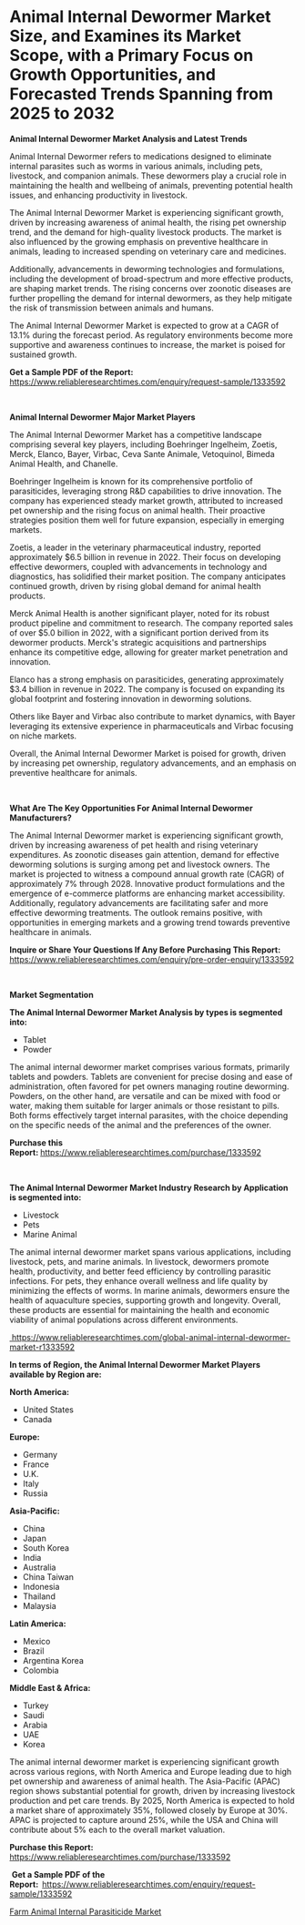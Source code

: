 <p><h1>Animal Internal Dewormer Market Size, and Examines its Market Scope, with a Primary Focus on Growth Opportunities, and Forecasted Trends Spanning from 2025 to 2032</h1></p><p><strong>Animal Internal Dewormer Market Analysis and Latest Trends</strong></p>
<p><p>Animal Internal Dewormer refers to medications designed to eliminate internal parasites such as worms in various animals, including pets, livestock, and companion animals. These dewormers play a crucial role in maintaining the health and wellbeing of animals, preventing potential health issues, and enhancing productivity in livestock.</p><p>The Animal Internal Dewormer Market is experiencing significant growth, driven by increasing awareness of animal health, the rising pet ownership trend, and the demand for high-quality livestock products. The market is also influenced by the growing emphasis on preventive healthcare in animals, leading to increased spending on veterinary care and medicines.</p><p>Additionally, advancements in deworming technologies and formulations, including the development of broad-spectrum and more effective products, are shaping market trends. The rising concerns over zoonotic diseases are further propelling the demand for internal dewormers, as they help mitigate the risk of transmission between animals and humans.</p><p>The Animal Internal Dewormer Market is expected to grow at a CAGR of 13.1% during the forecast period. As regulatory environments become more supportive and awareness continues to increase, the market is poised for sustained growth.</p></p>
<p><strong>Get a Sample PDF of the Report:&nbsp;</strong> <a href="https://www.reliableresearchtimes.com/enquiry/request-sample/1333592?utm_campaign=2241&utm_medium=2&utm_source=Github&utm_content=ia&utm_term=24032025&utm_id=animal-internal-dewormer">https://www.reliableresearchtimes.com/enquiry/request-sample/1333592</a></p>
<p>&nbsp;</p>
<p><strong>Animal Internal Dewormer Major Market Players</strong></p>
<p><p>The Animal Internal Dewormer Market has a competitive landscape comprising several key players, including Boehringer Ingelheim, Zoetis, Merck, Elanco, Bayer, Virbac, Ceva Sante Animale, Vetoquinol, Bimeda Animal Health, and Chanelle. </p><p>Boehringer Ingelheim is known for its comprehensive portfolio of parasiticides, leveraging strong R&D capabilities to drive innovation. The company has experienced steady market growth, attributed to increased pet ownership and the rising focus on animal health. Their proactive strategies position them well for future expansion, especially in emerging markets.</p><p>Zoetis, a leader in the veterinary pharmaceutical industry, reported approximately $6.5 billion in revenue in 2022. Their focus on developing effective dewormers, coupled with advancements in technology and diagnostics, has solidified their market position. The company anticipates continued growth, driven by rising global demand for animal health products.</p><p>Merck Animal Health is another significant player, noted for its robust product pipeline and commitment to research. The company reported sales of over $5.0 billion in 2022, with a significant portion derived from its dewormer products. Merck's strategic acquisitions and partnerships enhance its competitive edge, allowing for greater market penetration and innovation.</p><p>Elanco has a strong emphasis on parasiticides, generating approximately $3.4 billion in revenue in 2022. The company is focused on expanding its global footprint and fostering innovation in deworming solutions.</p><p>Others like Bayer and Virbac also contribute to market dynamics, with Bayer leveraging its extensive experience in pharmaceuticals and Virbac focusing on niche markets.</p><p>Overall, the Animal Internal Dewormer Market is poised for growth, driven by increasing pet ownership, regulatory advancements, and an emphasis on preventive healthcare for animals.</p></p>
<p>&nbsp;</p>
<p><strong>What Are The Key Opportunities For Animal Internal Dewormer Manufacturers?</strong></p>
<p><p>The Animal Internal Dewormer market is experiencing significant growth, driven by increasing awareness of pet health and rising veterinary expenditures. As zoonotic diseases gain attention, demand for effective deworming solutions is surging among pet and livestock owners. The market is projected to witness a compound annual growth rate (CAGR) of approximately 7% through 2028. Innovative product formulations and the emergence of e-commerce platforms are enhancing market accessibility. Additionally, regulatory advancements are facilitating safer and more effective deworming treatments. The outlook remains positive, with opportunities in emerging markets and a growing trend towards preventive healthcare in animals.</p></p>
<p><strong>Inquire or Share Your Questions If Any Before Purchasing This Report:</strong> <a href="https://www.reliableresearchtimes.com/enquiry/pre-order-enquiry/1333592?utm_campaign=2241&utm_medium=2&utm_source=Github&utm_content=ia&utm_term=24032025&utm_id=animal-internal-dewormer">https://www.reliableresearchtimes.com/enquiry/pre-order-enquiry/1333592</a></p>
<p>&nbsp;</p>
<p><strong>Market Segmentation</strong></p>
<p><strong>The Animal Internal Dewormer Market Analysis by types is segmented into:</strong></p>
<p><ul><li>Tablet</li><li>Powder</li></ul></p>
<p><p>The animal internal dewormer market comprises various formats, primarily tablets and powders. Tablets are convenient for precise dosing and ease of administration, often favored for pet owners managing routine deworming. Powders, on the other hand, are versatile and can be mixed with food or water, making them suitable for larger animals or those resistant to pills. Both forms effectively target internal parasites, with the choice depending on the specific needs of the animal and the preferences of the owner.</p></p>
<p><strong>Purchase this Report:&nbsp;</strong><a href="https://www.reliableresearchtimes.com/purchase/1333592?utm_campaign=2241&utm_medium=2&utm_source=Github&utm_content=ia&utm_term=24032025&utm_id=animal-internal-dewormer">https://www.reliableresearchtimes.com/purchase/1333592</a></p>
<p>&nbsp;</p>
<p><strong>The Animal Internal Dewormer Market Industry Research by Application is segmented into:</strong></p>
<p><ul><li>Livestock</li><li>Pets</li><li>Marine Animal</li></ul></p>
<p><p>The animal internal dewormer market spans various applications, including livestock, pets, and marine animals. In livestock, dewormers promote health, productivity, and better feed efficiency by controlling parasitic infections. For pets, they enhance overall wellness and life quality by minimizing the effects of worms. In marine animals, dewormers ensure the health of aquaculture species, supporting growth and longevity. Overall, these products are essential for maintaining the health and economic viability of animal populations across different environments.</p></p>
<p><a href="https://www.reliableresearchtimes.com/global-animal-internal-dewormer-market-r1333592?utm_campaign=2241&utm_medium=2&utm_source=Github&utm_content=ia&utm_term=24032025&utm_id=animal-internal-dewormer">&nbsp;https://www.reliableresearchtimes.com/global-animal-internal-dewormer-market-r1333592</a></p>
<p><strong>In terms of Region, the Animal Internal Dewormer Market Players available by Region are:</strong></p>
<p>
    <p> <strong> North America: </strong>
        <ul>
            <li>United States</li>
            <li>Canada</li>
        </ul>
        </p> 
    <p> <strong> Europe: </strong>
        <ul>
            <li>Germany</li>
            <li>France</li>
            <li>U.K.</li>
            <li>Italy</li>
            <li>Russia</li>
        </ul>
        </p> 
    <p> <strong> Asia-Pacific: </strong>
        <ul>
            <li>China</li>
            <li>Japan</li>
            <li>South Korea</li>
            <li>India</li>
            <li>Australia</li>
            <li>China Taiwan</li>
            <li>Indonesia</li>
            <li>Thailand</li>
            <li>Malaysia</li>
        </ul>
        </p> 
    <p> <strong> Latin America: </strong>
        <ul>
            <li>Mexico</li>
            <li>Brazil</li>
            <li>Argentina Korea</li>
            <li>Colombia</li>
        </ul>
        </p> 
    <p> <strong> Middle East & Africa: </strong>
        <ul>
            <li>Turkey</li>
            <li>Saudi</li>
            <li>Arabia</li>
            <li>UAE</li>
            <li>Korea</li>
        </ul>
    </p>
    </p>
<p><p>The animal internal dewormer market is experiencing significant growth across various regions, with North America and Europe leading due to high pet ownership and awareness of animal health. The Asia-Pacific (APAC) region shows substantial potential for growth, driven by increasing livestock production and pet care trends. By 2025, North America is expected to hold a market share of approximately 35%, followed closely by Europe at 30%. APAC is projected to capture around 25%, while the USA and China will contribute about 5% each to the overall market valuation.</p></p>
<p><strong>Purchase this Report: </strong><a href="https://www.reliableresearchtimes.com/purchase/1333592?utm_campaign=2241&utm_medium=2&utm_source=Github&utm_content=ia&utm_term=24032025&utm_id=animal-internal-dewormer">https://www.reliableresearchtimes.com/purchase/1333592</a></p>
<p>&nbsp;<strong>Get a Sample PDF of the Report:&nbsp;&nbsp;</strong><a href="https://www.reliableresearchtimes.com/enquiry/request-sample/1333592?utm_campaign=2241&utm_medium=2&utm_source=Github&utm_content=ia&utm_term=24032025&utm_id=animal-internal-dewormer">https://www.reliableresearchtimes.com/enquiry/request-sample/1333592</a></p>
<p><strong></strong></p>
<p><p><a href="https://github.com/GenaGaines34/Market-Research-Report-List-2/blob/main/farm-animal-internal-parasiticide-market.md?utm_campaign=2241&utm_medium=2&utm_source=Github&utm_content=ia&utm_term=24032025&utm_id=animal-internal-dewormer">Farm Animal Internal Parasiticide Market</a></p></p>